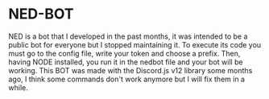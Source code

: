 # NED-BOT
NED is a bot that I developed in the past months, it was intended to be a public bot for everyone but I stopped maintaining it.  To execute its code you must go to the config file, write your token and choose a prefix.  Then, having NODE installed, you run it in the nedbot file and your bot will be working.   This BOT was made with the Discord.js v12 library some months ago, I think some commands don't work anymore but I will fix them in a while.  
